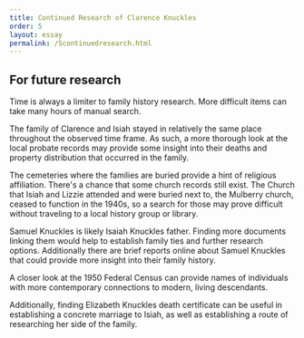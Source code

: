 ```yaml
---
title: Continued Research of Clarence Knuckles
order: 5
layout: essay
permalink: /5continuedresearch.html
---
```



## For future research

Time is always a limiter to family history research. More difficult items can take many hours of manual search.

The family of Clarence and Isiah stayed in relatively the same place throughout the observed time frame. As such, a more thorough look at the local probate records may provide some insight into their deaths and property distribution that occurred in the family.  

The cemeteries where the families are buried provide a hint of religious affiliation. There's a chance that some church records still exist. The Church that Isiah and Lizzie attended and were buried next to, the Mulberry church, ceased to function in the 1940s, so a search for those may prove difficult without traveling to a local history group or library.

Samuel Knuckles is likely Isaiah Knuckles father. Finding more documents linking them would help to establish family ties and further research options. Additionally there are brief reports online about Samuel Knuckles that could provide more insight into their family history.

A closer look at the 1950 Federal Census can provide names of individuals with more contemporary connections to modern, living descendants. 

Additionally, finding Elizabeth Knuckles death certificate can be useful in establishing a concrete marriage to Isiah, as well as establishing a route of researching her side of the family.









